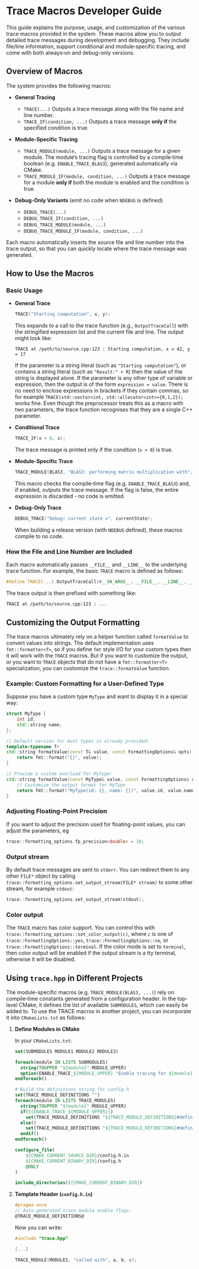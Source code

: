 # Trace Macros Developer Guide

This guide explains the purpose, usage, and customization of the various trace macros provided in the system. These macros allow you to output detailed trace messages during development and debugging. They include file/line information, support conditional and module‐specific tracing, and come with both always‐on and debug-only versions.

## Overview of Macros

The system provides the following macros:

- **General Tracing**
  - `TRACE(...)`
    Outputs a trace message along with the file name and line number.
  - `TRACE_IF(condition, ...)`
    Outputs a trace message **only if** the specified condition is true.

- **Module-Specific Tracing**
  - `TRACE_MODULE(module, ...)`
    Outputs a trace message for a given module. The module’s tracing flag is controlled by a compile‑time boolean (e.g. `ENABLE_TRACE_BLAS3`), generated automatically via CMake.
  - `TRACE_MODULE_IF(module, condition, ...)`
    Outputs a trace message for a module **only if** both the module is enabled and the condition is true.

- **Debug-Only Variants** (emit no code when `NDEBUG` is defined)
  - `DEBUG_TRACE(...)`
  - `DEBUG_TRACE_IF(condition, ...)`
  - `DEBUG_TRACE_MODULE(module, ...)`
  - `DEBUG_TRACE_MODULE_IF(module, condition, ...)`

Each macro automatically inserts the source file and line number into the trace output, so that you can quickly locate where the trace message was generated.

## How to Use the Macros

### Basic Usage

- **General Trace**

  ```cpp
  TRACE("Starting computation", x, y);
  ```

  This expands to a call to the trace function (e.g., `OutputTraceCall`) with the stringified expression list and the current file and line. The output might look like:

  ```
  TRACE at /path/to/source.cpp:123 : Starting computation, x = 42, y = 17
  ```

  If the parameter is a string literal (such as `"Starting computation"`), or contains a string literal (such as `"Result:" + R`) then the value of the string is displayed alone.  If the parameter is any other type of variable or expression, then the output is of the form `expression = value`.  There is no need to enclose expressions in brackets if they contain commas, so for example `TRACE(std::vector<int, std::allocator<int>>{0,1,2});` works fine. Even though the preprocessor treats this as a macro with two parameters, the trace function recognises that they are a single C++ parameter.

- **Conditional Trace**

  ```cpp
  TRACE_IF(x > 0, x);
  ```

  The trace message is printed only if the condition (`x > 0`) is true.

- **Module-Specific Trace**

  ```cpp
  TRACE_MODULE(BLAS3, "BLAS3: performing matrix multiplication with", A, B, C);
  ```

  This macro checks the compile‑time flag (e.g. `ENABLE_TRACE_BLAS3`) and, if enabled, outputs the trace message. If the flag is false, the entire expression is discarded - no code is emitted.

- **Debug-Only Trace**

  ```cpp
  DEBUG_TRACE("Debug: current state =", currentState);
  ```

  When building a release version (with `NDEBUG` defined), these macros compile to no code.

### How the File and Line Number are Included

Each macro automatically passes `__FILE__` and `__LINE__` to the underlying trace function. For example, the basic `TRACE` macro is defined as follows:

```cpp
#define TRACE(...) OutputTraceCall(#__VA_ARGS__, __FILE__, __LINE__, __VA_ARGS__)
```

The trace output is then prefixed with something like:

```
TRACE at /path/to/source.cpp:123 : ...
```

## Customizing the Output Formatting

The trace macros ultimately rely on a helper function called `formatValue` to convert values into strings. The default implementation uses `fmt::formatter<T>`, so if you define `fmt` style I/O for your custom types then it will work with the `TRACE` macros. But if you want to customize the output, or you want to `TRACE` objects that do not have a `fmt::formatter<T>` specialization, you can customize the `trace::formatValue` function.

### Example: Custom Formatting for a User-Defined Type

Suppose you have a custom type `MyType` and want to display it in a special way:

```cpp
struct MyType {
    int id;
    std::string name;
};

// Default version for most types is already provided:
template<typename T>
std::string formatValue(const T& value, const FormattingOptions& opts) {
    return fmt::format("{}", value);
}

// Provide a custom overload for MyType:
std::string formatValue(const MyType& value, const FormattingOptions& opts) {
    // Customize the output format for MyType
    return fmt::format("MyType(id: {}, name: {})", value.id, value.name);
}
```

### Adjusting Floating-Point Precision

If you want to adjust the precision used for floating-point values, you can adjust the parameters, eg
```cpp
trace::formatting_options.fp_precision<double> = 10;
```

### Output stream

By default trace messages are sent to `stderr`.  You can redirect them to any other `FILE*` object by calling `trace::formatting_options.set_output_stream(FILE* stream)` to some other stream, for example `stdout`:
```cpp
trace::formatting_options.set_output_stream(stdout);
```

### Color output

The `TRACE` macro has color support. You can control this with `trace::formatting_options::set_color_output(c)`, where `c` is one of `trace::FormattingOptions::yes`, `trace::FormattingOptions::no`, or `trace::FormattingOptions::terminal`. If the color mode is set to `terminal`, then color output will be enabled if the output stream is a tty terminal, otherwise it will be disabled.

## Using `trace.hpp` in Different Projects

The module-specific macros (e.g. `TRACE_MODULE(BLAS3, ...)`) rely on compile‑time constants generated from a configuration header. In the top-level CMake, it defines the list of available `SUBMODULES`, which can easily be added to. To use the TRACE macros in another project, you can incorporate it into `CMakeLists.txt` as follows:

1. **Define Modules in CMake**

   In your `CMakeLists.txt`:

   ```cmake
   set(SUBMODULES MODULE1 MODULE2 MODULE3)

   foreach(module IN LISTS SUBMODULES)
     string(TOUPPER "${module}" MODULE_UPPER)
     option(ENABLE_TRACE_${MODULE_UPPER} "Enable tracing for ${module}" OFF)  # or default to ON if you prefer
   endforeach()

   # Build the definitions string for config.h
   set(TRACE_MODULE_DEFINITIONS "")
   foreach(module IN LISTS TRACE_MODULES)
     string(TOUPPER "${module}" MODULE_UPPER)
     if(${ENABLE_TRACE_${MODULE_UPPER}})
       set(TRACE_MODULE_DEFINITIONS "${TRACE_MODULE_DEFINITIONS}#define ENABLE_TRACE_${MODULE_UPPER} 1\n")
     else()
       set(TRACE_MODULE_DEFINITIONS "${TRACE_MODULE_DEFINITIONS}#define ENABLE_TRACE_${MODULE_UPPER} 0\n")
     endif()
   endforeach()

   configure_file(
       ${CMAKE_CURRENT_SOURCE_DIR}/config.h.in
       ${CMAKE_CURRENT_BINARY_DIR}/config.h
       @ONLY
   )

   include_directories(${CMAKE_CURRENT_BINARY_DIR})
   ```

2. **Template Header (`config.h.in`)**

   ```c
   #pragma once
   // Auto-generated trace module enable flags:
   @TRACE_MODULE_DEFINITIONS@
   ```

   Now you can write:

   ```cpp
   #include "trace.hpp"

   [...]

   TRACE_MODULE(MODULE1, "called with", a, b, c);
   ```
